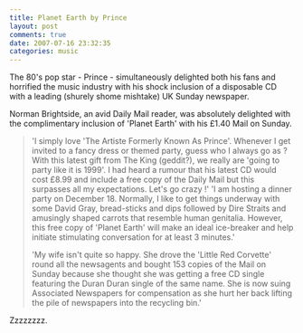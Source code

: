 ```yaml
---
title: Planet Earth by Prince
layout: post
comments: true
date: 2007-07-16 23:32:35
categories: music
---
```

The 80's pop star - Prince - simultaneously delighted both his fans
and horrified the music industry with his shock inclusion of a
disposable CD with a leading (shurely shome mishtake) UK Sunday
newspaper.

Norman Brightside, an avid Daily Mail reader, was absolutely delighted
with the complimentary inclusion of 'Planet Earth' with his
&pound;1.40 Mail on Sunday.

> 'I simply love 'The Artiste Formerly Known As Prince'. Whenever I get
> invited to a fancy dress or themed party, guess who I always go as ?
> With this latest gift from The King (geddit?), we really are 'going to
> party like it is 1999'. I had heard a rumour that his latest CD would
> cost &pound;8.99 and include a free copy of the Daily Mail but this
> surpasses all my expectations. Let's go crazy !'
> 'I am hosting a dinner party on December 18. Normally, I like to get
> things underway with some David Gray, bread-sticks and dips followed
> by Dire Straits and amusingly shaped carrots that resemble human
> genitalia. However, this free copy of 'Planet Earth' will make an
> ideal ice-breaker and help initiate stimulating conversation for at
> least 3 minutes.'
>
> 'My wife isn't quite so happy. She drove the 'Little Red Corvette'
> round all the newsagents and bought 153 copies of the Mail on Sunday
> because she thought she was getting a free CD single featuring the
> Duran Duran single of the same name. She is now suing Associated
> Newspapers for compensation as she hurt her back lifting the pile of
> newspapers into the recycling bin.'

Zzzzzzzz.
